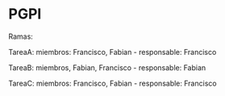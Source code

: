 # PGPI

Ramas:

TareaA:
  miembros: Francisco, Fabian - responsable: Francisco
  
TareaB:
  miembros, Fabian, Francisco - responsable: Fabian

TareaC:
  miembros: Francisco, Fabian - responsable: Francisco
